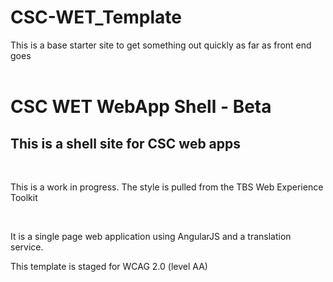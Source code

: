 # CSC-WET_Template
This is a base starter site to get something out quickly as far as front end goes
<br><br>
<h1>CSC WET WebApp Shell - Beta</h1>
<h2> This is a shell site for CSC web apps </h2>
<br>
<p>This is a work in progress. The style is pulled from the TBS Web Experience Toolkit</p>
<br>
<p>It is a single page web application using AngularJS and a translation service.</p>
<p>This template is staged for WCAG 2.0 (level AA) </p>
